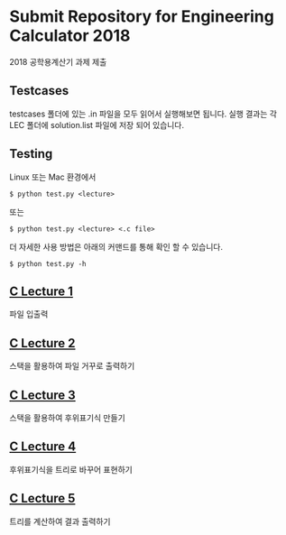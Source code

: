 # Submit Repository for Engineering Calculator 2018
2018 공학용계산기 과제 제출

## Testcases
testcases 폴더에 있는 .in 파일을 모두 읽어서 실행해보면 됩니다. 실행 결과는 각 LEC 폴더에 solution.list 파일에 저장 되어 있습니다.

## Testing
Linux 또는 Mac 환경에서
```
$ python test.py <lecture>
```
또는
```
$ python test.py <lecture> <.c file>
```
더 자세한 사용 방법은 아래의 커맨드를 통해 확인 할 수 있습니다.
```
$ python test.py -h
```

## [C Lecture 1](C_LEC1)
파일 입출력
## [C Lecture 2](C_LEC2)
스택을 활용하여 파일 거꾸로 출력하기
## [C Lecture 3](C_LEC3)
스택을 활용하여 후위표기식 만들기
## [C Lecture 4](C_LEC4)
후위표기식을 트리로 바꾸어 표현하기
## [C Lecture 5](C_LEC5)
트리를 계산하여 결과 출력하기